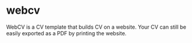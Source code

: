 # webcv
WebCV is a CV template that builds CV on a website. Your CV can still be easily exported as a PDF by printing the website. 
